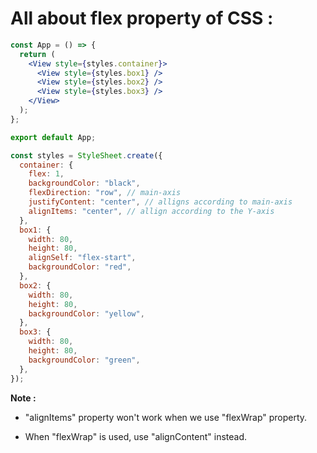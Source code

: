 # All about flex property of CSS :

```jsx
const App = () => {
  return (
    <View style={styles.container}>
      <View style={styles.box1} />
      <View style={styles.box2} />
      <View style={styles.box3} />
    </View>
  );
};

export default App;

const styles = StyleSheet.create({
  container: {
    flex: 1,
    backgroundColor: "black",
    flexDirection: "row", // main-axis
    justifyContent: "center", // alligns according to main-axis
    alignItems: "center", // allign according to the Y-axis
  },
  box1: {
    width: 80,
    height: 80,
    alignSelf: "flex-start",
    backgroundColor: "red",
  },
  box2: {
    width: 80,
    height: 80,
    backgroundColor: "yellow",
  },
  box3: {
    width: 80,
    height: 80,
    backgroundColor: "green",
  },
});
```

**Note :** 
- "alignItems" property won't work when we use "flexWrap" property.

- When "flexWrap" is used, use "alignContent" instead.